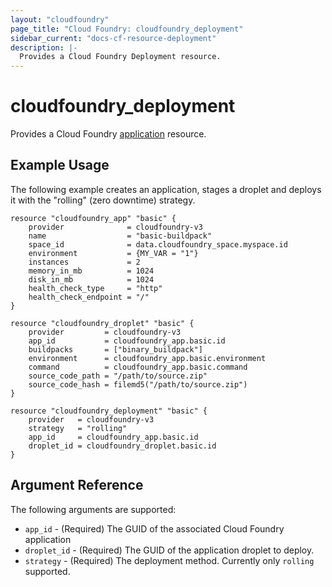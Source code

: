 ```yaml
---
layout: "cloudfoundry"
page_title: "Cloud Foundry: cloudfoundry_deployment"
sidebar_current: "docs-cf-resource-deployment"
description: |-
  Provides a Cloud Foundry Deployment resource.
---
```


# cloudfoundry_deployment

Provides a Cloud Foundry [application](https://docs.cloudfoundry.org/devguide/deploy-apps/deploy-app.html) resource.

## Example Usage

The following example creates an application, stages a droplet and deploys it with the "rolling" (zero downtime) strategy.

```hcl
resource "cloudfoundry_app" "basic" {
	provider              = cloudfoundry-v3
	name                  = "basic-buildpack"
	space_id              = data.cloudfoundry_space.myspace.id
	environment           = {MY_VAR = "1"}
	instances             = 2
	memory_in_mb          = 1024
	disk_in_mb            = 1024
	health_check_type     = "http"
	health_check_endpoint = "/"
}

resource "cloudfoundry_droplet" "basic" {
	provider         = cloudfoundry-v3
	app_id           = cloudfoundry_app.basic.id
	buildpacks       = ["binary_buildpack"]
	environment      = cloudfoundry_app.basic.environment
	command          = cloudfoundry_app.basic.command
	source_code_path = "/path/to/source.zip"
	source_code_hash = filemd5("/path/to/source.zip")
}

resource "cloudfoundry_deployment" "basic" {
	provider   = cloudfoundry-v3
	strategy   = "rolling"
	app_id     = cloudfoundry_app.basic.id
	droplet_id = cloudfoundry_droplet.basic.id
}
```

## Argument Reference

The following arguments are supported:

* `app_id` - (Required) The GUID of the associated Cloud Foundry application
* `droplet_id` - (Required) The GUID of the application droplet to deploy.
* `strategy` - (Required) The deployment method. Currently only `rolling` supported.
